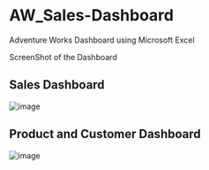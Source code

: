 # AW_Sales-Dashboard
Adventure Works Dashboard using Microsoft Excel


ScreenShot of the Dashboard

## Sales Dashboard
![image](https://github.com/Jc-Dalton/AW_Sales-Dashboard/assets/143266966/5471f3c4-3816-4886-9122-d0907ecabb79)
## Product and Customer Dashboard
![image](https://github.com/Jc-Dalton/AW_Sales-Dashboard/assets/143266966/d64dc7ad-ff2e-4607-bfc9-ecf71a78699c)

